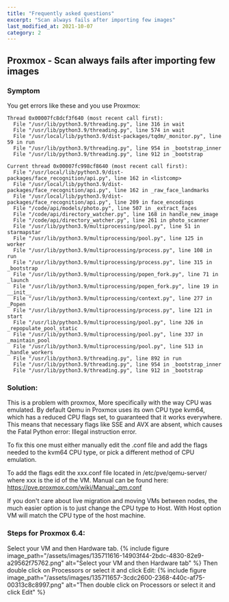 ```yaml
---
title: "Frequently asked questions"
excerpt: "Scan always fails after importing few images"
last_modified_at: 2021-10-07
category: 2
---
```


## Proxmox - Scan always fails after importing few images
### Symptom

You get errors like these and you use Proxmox:
```
Thread 0x00007fc8dcf3f640 (most recent call first):
  File "/usr/lib/python3.9/threading.py", line 316 in wait
  File "/usr/lib/python3.9/threading.py", line 574 in wait
  File "/usr/local/lib/python3.9/dist-packages/tqdm/_monitor.py", line 59 in run
  File "/usr/lib/python3.9/threading.py", line 954 in _bootstrap_inner
  File "/usr/lib/python3.9/threading.py", line 912 in _bootstrap

Current thread 0x00007fc998cf8640 (most recent call first):
  File "/usr/local/lib/python3.9/dist-packages/face_recognition/api.py", line 162 in <listcomp>
  File "/usr/local/lib/python3.9/dist-packages/face_recognition/api.py", line 162 in _raw_face_landmarks
  File "/usr/local/lib/python3.9/dist-packages/face_recognition/api.py", line 209 in face_encodings
  File "/code/api/models/photo.py", line 507 in _extract_faces
  File "/code/api/directory_watcher.py", line 168 in handle_new_image
  File "/code/api/directory_watcher.py", line 261 in photo_scanner
  File "/usr/lib/python3.9/multiprocessing/pool.py", line 51 in starmapstar
  File "/usr/lib/python3.9/multiprocessing/pool.py", line 125 in worker
  File "/usr/lib/python3.9/multiprocessing/process.py", line 108 in run
  File "/usr/lib/python3.9/multiprocessing/process.py", line 315 in _bootstrap
  File "/usr/lib/python3.9/multiprocessing/popen_fork.py", line 71 in _launch
  File "/usr/lib/python3.9/multiprocessing/popen_fork.py", line 19 in __init__
  File "/usr/lib/python3.9/multiprocessing/context.py", line 277 in _Popen
  File "/usr/lib/python3.9/multiprocessing/process.py", line 121 in start
  File "/usr/lib/python3.9/multiprocessing/pool.py", line 326 in _repopulate_pool_static
  File "/usr/lib/python3.9/multiprocessing/pool.py", line 337 in _maintain_pool
  File "/usr/lib/python3.9/multiprocessing/pool.py", line 513 in _handle_workers
  File "/usr/lib/python3.9/threading.py", line 892 in run
  File "/usr/lib/python3.9/threading.py", line 954 in _bootstrap_inner
  File "/usr/lib/python3.9/threading.py", line 912 in _bootstrap
  ```
### Solution:
This is a problem with proxmox, More specifically with the way CPU was emulated. By default Qemu in Proxmox uses its own CPU type kvm64, which has a reduced CPU flags set, to guaranteed that it works everywhere. This means that necessary flags like SSE and AVX are absent, which causes the Fatal Python error: Illegal instruction error.

To fix this one must either manually edit the .conf file and add the flags needed to the kvm64 CPU type, or pick a different method of CPU emulation.

To add the flags edit the xxx.conf file located in /etc/pve/qemu-server/ where xxx is the id of the VM. Manual can be found here: https://pve.proxmox.com/wiki/Manual:_qm.conf

If you don't care about live migration and moving VMs between nodes, the much easier option is to just change the CPU type to Host. With Host option VM will match the CPU type of the host machine.

### Steps for Proxmox 6.4:

Select your VM and then Hardware tab.
{% include figure image_path="/assets/images/135711616-14903f44-2bdc-4830-82e9-a29562f75762.png" alt="Select your VM and then Hardware tab" %}
Then double click on Processors or select it and click Edit:
{% include figure image_path="/assets/images/135711657-3cdc2600-2368-440c-af75-00313c8c8997.png" alt="Then double click on Processors or select it and click Edit"  %}